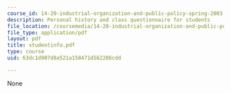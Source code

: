 ```yaml
---
course_id: 14-20-industrial-organization-and-public-policy-spring-2003
description: Personal history and class questionnaire for students
file_location: /coursemedia/14-20-industrial-organization-and-public-policy-spring-2003/63dc1d907d8a521a158471d562286cdd_studentinfo.pdf
file_type: application/pdf
layout: pdf
title: studentinfo.pdf
type: course
uid: 63dc1d907d8a521a158471d562286cdd

---
```

None
